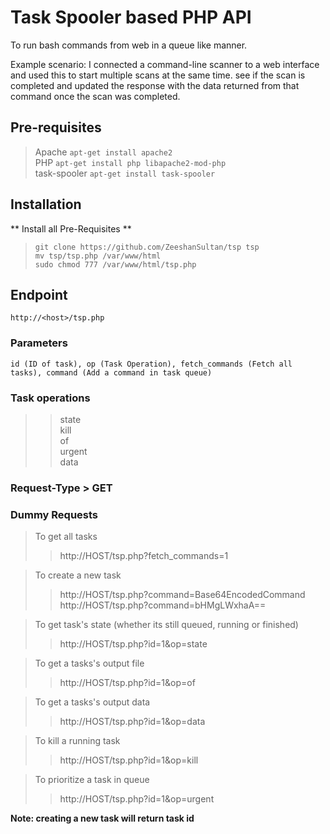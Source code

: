 # Task Spooler based PHP API  
  To run bash commands from web in a queue like manner.  
    
  
  Example scenario: I connected a command-line scanner to a web interface and used this to start multiple scans at the same time. see if the scan is completed and updated the response with the data returned from that command once the scan was completed.
## Pre-requisites  
 > Apache `apt-get install apache2`  
 > PHP `apt-get install php libapache2-mod-php`  
 > task-spooler `apt-get install task-spooler`  
  
## Installation  
** Install all Pre-Requisites **  
> `git clone https://github.com/ZeeshanSultan/tsp tsp`  
> `mv tsp/tsp.php /var/www/html`  
> `sudo chmod 777 /var/www/html/tsp.php`  
  
## Endpoint  
`http://<host>/tsp.php`  
  
### Parameters  
`id (ID of task), op (Task Operation), fetch_commands (Fetch all tasks), command (Add a command in task queue)`  
  
### Task operations  
>> state  
>> kill  
>> of  
>> urgent  
>> data  
  
### Request-Type > GET  
  
### Dummy Requests  
> To get all tasks  
>> http://HOST/tsp.php?fetch_commands=1  

> To create a new task  
>> http://HOST/tsp.php?command=Base64EncodedCommand  
>> http://HOST/tsp.php?command=bHMgLWxhaA==  
  
> To get task's state (whether its still queued, running or finished)  
>> http://HOST/tsp.php?id=1&op=state  
  
> To get a tasks's output file  
>> http://HOST/tsp.php?id=1&op=of  
  
> To get a tasks's output data  
>> http://HOST/tsp.php?id=1&op=data  
  
> To kill a running task  
>> http://HOST/tsp.php?id=1&op=kill  
  
> To prioritize a task in queue  
>> http://HOST/tsp.php?id=1&op=urgent  
  
  
**Note: creating a new task will return task id**  
